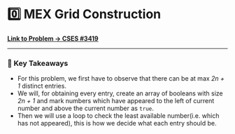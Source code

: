 # 0️⃣ MEX Grid Construction
**[Link to Problem → CSES #3419](https://cses.fi/problemset/task/3419/)**

--- 

### 🧠 Key Takeaways

- For this problem, we first have to observe that there can be at max *2n + 1* distinct entries.
- We will, for obtaining every entry, create an array of booleans with size *2n + 1* and mark numbers which have appeared to the left of current number and above the current number as `true`.
- Then we will use a loop to check the least available number(i.e. which has not appeared), this is how we decide what each entry should be.
